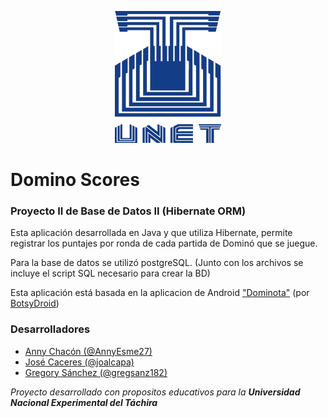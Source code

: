 <p align="center">
  <img src="unetLogo.png"/>
</p>

# Domino Scores
### Proyecto II de Base de Datos II (Hibernate ORM)

Esta aplicación desarrollada en Java y que utiliza Hibernate, permite registrar los puntajes por ronda de cada partida de Dominó que se juegue.

Para la base de datos se utilizó postgreSQL. (Junto con los archivos se incluye el script SQL necesario para crear la BD)

Esta aplicación está basada en la aplicacion de Android ["Dominota"](https://play.google.com/store/apps/details?id=com.botsydroid.cuentadomino&hl=es) (por [BotsyDroid](https://play.google.com/store/apps/developer?id=BotsyDroid&hl=es))

### Desarrolladores
* [Anny Chacón (@AnnyEsme27)](https://github.com/AnnyEsme27)
* [José Caceres (@joalcapa)](https://github.com/joalcapa)
* [Gregory Sánchez (@gregsanz182)](https://github.com/gregsanz182)

*Proyecto desarrollado con propositos educativos para la **Universidad Nacional
Experimental del Táchira***
